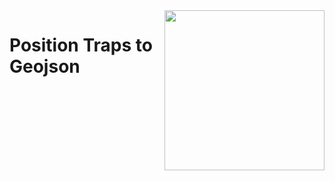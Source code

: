 <img src="https://www.islas.org.mx/img/logo.svg" align="right" width="256" />

# Position Traps to Geojson 